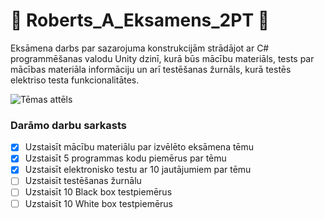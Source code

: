 # :1st_place_medal: Roberts_A_Eksamens_2PT :1st_place_medal:
Eksāmena darbs par sazarojuma konstrukcijām strādājot ar C# programmēšanas valodu Unity dzinī, kurā būs mācību materiāls, tests par mācības materiāla informāciju un arī testēšanas žurnāls, kurā testēs elektriso testa funkcionalitātes.

![Tēmas attēls](https://miro.medium.com/max/1200/1*wsCXITI2FGuSM0xxKqIRyw.png)


### **Darāmo darbu sarkasts**
- [x] Uzstaisīt mācību materiālu par izvēlēto eksāmena tēmu
- [x] Uzstaisīt 5 programmas kodu piemērus par tēmu
- [x] Uzstaisīt elektronisko testu ar 10 jautājumiem par tēmu
- [ ] Uzstaisīt testēšanas žurnālu
- [ ] Uzstaisīt 10 Black box testpiemērus
- [ ] Uzstaisīt 10 White box testpiemērus
